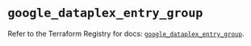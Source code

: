 # `google_dataplex_entry_group`

Refer to the Terraform Registry for docs: [`google_dataplex_entry_group`](https://registry.terraform.io/providers/hashicorp/google/6.39.0/docs/resources/dataplex_entry_group).
